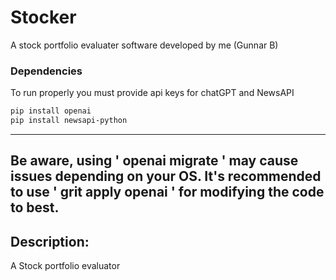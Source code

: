 # Stocker
A stock portfolio evaluater software developed by me (Gunnar B)

### Dependencies
To run properly you must provide api keys for chatGPT and NewsAPI
```bash
pip install openai
pip install newsapi-python
```
---
Be aware, using ' openai migrate ' may cause issues depending on your OS. 
It's recommended to use ' grit apply openai ' for modifying the code to best.
---



## Description:
A Stock portfolio evaluator 
